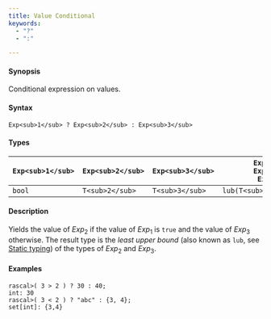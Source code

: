 ```yaml
---
title: Value Conditional
keywords:
  - "?"
  - ":"

---
```


#### Synopsis

Conditional expression on values.

#### Syntax

`Exp<sub>1</sub> ? Exp<sub>2</sub> : Exp<sub>3</sub>`

#### Types


| `Exp<sub>1</sub>`  | `Exp<sub>2</sub>` | `Exp<sub>3</sub>` | `Exp<sub>1</sub> ? Exp<sub>2</sub> : Exp<sub>3</sub>`  |
| --- | --- | --- | --- |
|   `bool`   | `T<sub>2</sub>`   | `T<sub>3</sub>`   | `lub(T<sub>2</sub>,T<sub>3</sub>)`             |


#### Description

Yields the value of _Exp_<sub>2</sub> if the value of _Exp_<sub>1</sub> is `true` and the value of _Exp_<sub>3</sub> otherwise.
The result type is the _least upper bound_ (also known as `lub`, see [Static typing](../../../../../Rascal/Declarations/StaticTyping)) of the types of _Exp_<sub>2</sub> and _Exp_<sub>3</sub>.

#### Examples


```rascal-shell
rascal>( 3 > 2 ) ? 30 : 40;
int: 30
rascal>( 3 < 2 ) ? "abc" : {3, 4};
set[int]: {3,4}
```


